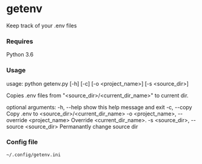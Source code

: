 # getenv
Keep track of your .env files

### Requires
Python 3.6

### Usage

usage: python getenv.py [-h] [-c] [-o <project_name>] [-s <source_dir>]

Copies .env files from "<source_dir>/<current_dir_name>" to current dir.

optional arguments:
  -h, --help            show this help message and exit
  -c, --copy            Copy .env to <source_dir>/<current_dir_name>
  -o <project_name>, --override <project_name>
                        Override <current_dir_name>.
  -s <source_dir>, --source <source_dir>
                        Permanantly change source dir

### Config file

`~/.config/getenv.ini`